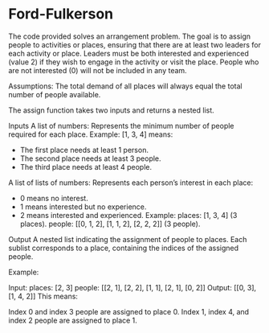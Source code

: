# Ford-Fulkerson
The code provided solves an arrangement problem. The goal is to assign people to activities or places, ensuring that there are at least two leaders for each activity or place. Leaders must be both interested and experienced (value 2) if they wish to engage in the activity or visit the place. People who are not interested (0) will not be included in any team.

Assumptions:
The total demand of all places will always equal the total number of people available.

The assign function takes two inputs and returns a nested list.

Inputs
A list of numbers:
Represents the minimum number of people required for each place.
Example:
[1, 3, 4] means:

- The first place needs at least 1 person.
- The second place needs at least 3 people.
- The third place needs at least 4 people.

A list of lists of numbers:
Represents each person’s interest in each place:

- 0 means no interest.
- 1 means interested but no experience.
- 2 means interested and experienced.
Example:
places: [1, 3, 4] (3 places).
people: [[0, 1, 2], [1, 1, 2], [2, 2, 2]] (3 people).


Output
A nested list indicating the assignment of people to places. Each sublist corresponds to a place, containing the indices of the assigned people.

Example:

Input:
places: [2, 3]
people: [[2, 1], [2, 2], [1, 1], [2, 1], [0, 2]]
Output:
[[0, 3], [1, 4, 2]]
This means:

Index 0 and index 3 people are assigned to place 0.
Index 1, index 4, and index 2 people are assigned to place 1.

